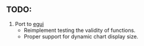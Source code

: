 ## TODO:
1. Port to [egui](https://github.com/emilk/egui)
    - Reimplement testing the validity of functions.
    - Proper support for dynamic chart display size.